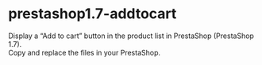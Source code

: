 # prestashop1.7-addtocart
Display a “Add to cart” button in the product list in PrestaShop (PrestaShop 1.7).<br>
Copy and replace the files in your PrestaShop.
